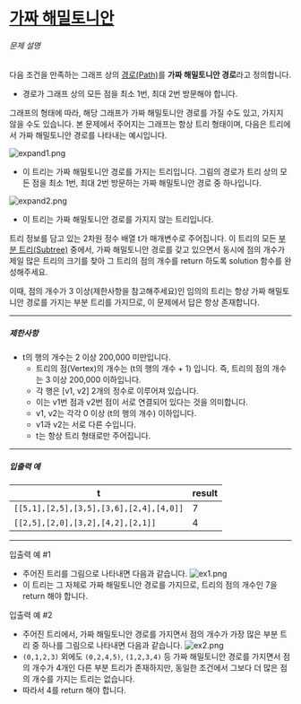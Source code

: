 # [가짜 해밀토니안](https://school.programmers.co.kr/learn/courses/30/lessons/70132)


###### 문제 설명


다음 조건을 만족하는 그래프 상의 [경로(Path)](https://en.wikipedia.org/wiki/Path_(graph_theory))를 **가짜 해밀토니안 경로**라고 정의합니다.


* 경로가 그래프 상의 모든 점을 최소 1번, 최대 2번 방문해야 합니다.


그래프의 형태에 따라, 해당 그래프가 가짜 해밀토니안 경로를 가질 수도 있고, 가지지 않을 수도 있습니다. 본 문제에서 주어지는 그래프는 항상 트리 형태이며, 다음은 트리에서 가짜 해밀토니안 경로를 나타내는 예시입니다.


![expand1.png](https://grepp-programmers.s3.ap-northeast-2.amazonaws.com/files/production/e2cd7da9-b86e-4946-b122-9f4672c3c075/expand1.png)


* 이 트리는 가짜 해밀토니안 경로를 가지는 트리입니다. 그림의 경로가 트리 상의 모든 점을 최소 1번, 최대 2번 방문하는 가짜 해밀토니안 경로 중 하나입니다.


![expand2.png](https://grepp-programmers.s3.ap-northeast-2.amazonaws.com/files/production/91670de9-624c-4e48-a763-da24a7fe0b14/expand2.png)


* 이 트리는 가짜 해밀토니안 경로를 가지지 않는 트리입니다.


트리 정보를 담고 있는 2차원 정수 배열 t가 매개변수로 주어집니다. 이 트리의 모든 [부분 트리(Subtree)](https://en.wikipedia.org/wiki/Tree_(data_structure)#Terminology) 중에서, 가짜 해밀토니안 경로를 갖고 있으면서 동시에 점의 개수가 제일 많은 트리의 크기를 찾아 그 트리의 점의 개수를 return 하도록 solution 함수를 완성해주세요.


이때, 점의 개수가 3 이상(제한사항을 참고해주세요)인 임의의 트리는 항상 가짜 해밀토니안 경로를 가지는 부분 트리를 가지므로, 이 문제에서 답은 항상 존재합니다.




---


##### 제한사항


* t의 행의 개수는 2 이상 200,000 미만입니다.
	+ 트리의 점(Vertex)의 개수는 (t의 행의 개수 \+ 1\) 입니다. 즉, 트리의 점의 개수는 3 이상 200,000 이하입니다.
	+ 각 행은 \[v1, v2] 2개의 정수로 이루어져 있습니다.
	+ 이는 v1번 점과 v2번 점이 서로 연결되어 있다는 것을 의미합니다.
	+ v1, v2는 각각 0 이상 (t의 행의 개수) 이하입니다.
	+ v1과 v2는 서로 다른 수입니다.
	+ t는 항상 트리 형태로만 주어집니다.




---


##### 입출력 예




| t | result |
| --- | --- |
| `[[5,1],[2,5],[3,5],[3,6],[2,4],[4,0]]` | 7 |
| `[[2,5],[2,0],[3,2],[4,2],[2,1]]` | 4 |




---


입출력 예 \#1


* 주어진 트리를 그림으로 나타내면 다음과 같습니다.
![ex1.png](https://grepp-programmers.s3.ap-northeast-2.amazonaws.com/files/production/01d3d496-5cdd-4717-9b06-d1c70eb4788a/ex1.png)
* 이 트리는 그 자체로 가짜 해밀토니안 경로를 가지므로, 트리의 점의 개수인 7을 return 해야 합니다.


입출력 예 \#2


* 주어진 트리에서, 가짜 해밀토니안 경로를 가지면서 점의 개수가 가장 많은 부분 트리 중 하나를 그림으로 나타내면 다음과 같습니다.
![ex2.png](https://grepp-programmers.s3.ap-northeast-2.amazonaws.com/files/production/43eb6221-a5eb-4150-b4f6-1e0f1fb721d3/ex2.png)
* `(0,1,2,3)` 외에도 `(0,2,4,5)`, `(1,2,3,4)` 등 가짜 해밀토니안 경로를 가지면서 점의 개수가 4개인 다른 부분 트리가 존재하지만, 동일한 조건에서 그보다 더 많은 점의 개수를 가지는 트리는 없습니다.
* 따라서 4를 return 해야 합니다.



